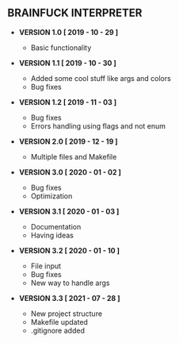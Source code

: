 BRAINFUCK INTERPRETER
---------------------

+ **VERSION 1.0 [ 2019 - 10 - 29 ]**
  - Basic functionality

+ **VERSION 1.1 [ 2019 - 10 - 30 ]**
  - Added some cool stuff like args and colors
  - Bug fixes

+ **VERSION 1.2 [ 2019 - 11 - 03 ]**
  - Bug fixes
  - Errors handling using flags and not enum

+ **VERSION 2.0 [ 2019 - 12 - 19 ]**
  - Multiple files and Makefile

+ **VERSION 3.0 [ 2020 - 01 - 02 ]**
  - Bug fixes
  - Optimization

+ **VERSION 3.1 [ 2020 - 01 - 03 ]**
  - Documentation
  - Having ideas

+ **VERSION 3.2 [ 2020 - 01 - 10 ]**
  - File input
  - Bug fixes
  - New way to handle args

+ **VERSION 3.3 [ 2021 - 07 - 28 ]**
  - New project structure
  - Makefile updated
  - .gitignore added
